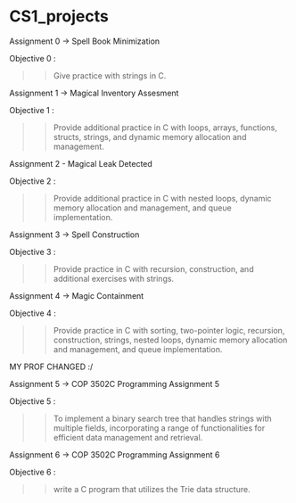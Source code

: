 # CS1_projects

Assignment 0 -> Spell Book Minimization

Objective 0 :

>> Give practice with strings in C.

Assignment 1 -> Magical Inventory Assesment

Objective 1 :

>> Provide additional practice in C with loops, arrays, functions, structs, strings, and dynamic memory allocation and management.

Assignment 2 - Magical Leak Detected

Objective 2 :

>> Provide additional practice in C with nested loops, dynamic memory allocation and management, and queue implementation.

Assignment 3 -> Spell Construction

Objective 3 :

>> Provide practice in C with recursion, construction, and additional exercises with strings.

Assignment 4 -> Magic Containment

Objective 4 :

>> Provide practice in C with sorting, two-pointer logic, recursion, construction,
>> strings, nested loops, dynamic memory allocation and management, and queue implementation.

MY PROF CHANGED :/

Assignment 5 -> COP 3502C Programming Assignment 5

Objective 5 :

>> To implement a binary search tree that handles strings with multiple fields,
>> incorporating a range of functionalities for efficient data management and retrieval.

Assignment 6 -> COP 3502C Programming Assignment 6

Objective 6 :

>> write a C program that utilizes the Trie data structure.








